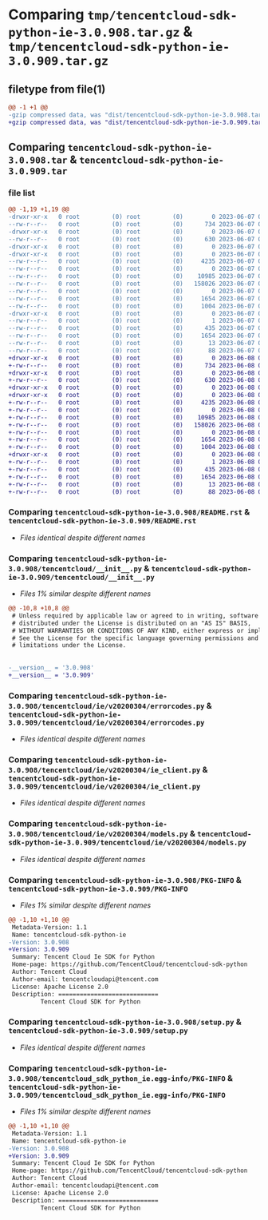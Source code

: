 # Comparing `tmp/tencentcloud-sdk-python-ie-3.0.908.tar.gz` & `tmp/tencentcloud-sdk-python-ie-3.0.909.tar.gz`

## filetype from file(1)

```diff
@@ -1 +1 @@
-gzip compressed data, was "dist/tencentcloud-sdk-python-ie-3.0.908.tar", last modified: Wed Jun  7 00:26:07 2023, max compression
+gzip compressed data, was "dist/tencentcloud-sdk-python-ie-3.0.909.tar", last modified: Thu Jun  8 00:26:57 2023, max compression
```

## Comparing `tencentcloud-sdk-python-ie-3.0.908.tar` & `tencentcloud-sdk-python-ie-3.0.909.tar`

### file list

```diff
@@ -1,19 +1,19 @@
-drwxr-xr-x   0 root         (0) root         (0)        0 2023-06-07 00:26:07.000000 tencentcloud-sdk-python-ie-3.0.908/
--rw-r--r--   0 root         (0) root         (0)      734 2023-06-07 00:26:07.000000 tencentcloud-sdk-python-ie-3.0.908/README.rst
-drwxr-xr-x   0 root         (0) root         (0)        0 2023-06-07 00:26:07.000000 tencentcloud-sdk-python-ie-3.0.908/tencentcloud/
--rw-r--r--   0 root         (0) root         (0)      630 2023-06-07 00:26:07.000000 tencentcloud-sdk-python-ie-3.0.908/tencentcloud/__init__.py
-drwxr-xr-x   0 root         (0) root         (0)        0 2023-06-07 00:26:07.000000 tencentcloud-sdk-python-ie-3.0.908/tencentcloud/ie/
-drwxr-xr-x   0 root         (0) root         (0)        0 2023-06-07 00:26:07.000000 tencentcloud-sdk-python-ie-3.0.908/tencentcloud/ie/v20200304/
--rw-r--r--   0 root         (0) root         (0)     4235 2023-06-07 00:26:07.000000 tencentcloud-sdk-python-ie-3.0.908/tencentcloud/ie/v20200304/errorcodes.py
--rw-r--r--   0 root         (0) root         (0)        0 2023-06-07 00:26:07.000000 tencentcloud-sdk-python-ie-3.0.908/tencentcloud/ie/v20200304/__init__.py
--rw-r--r--   0 root         (0) root         (0)    10985 2023-06-07 00:26:07.000000 tencentcloud-sdk-python-ie-3.0.908/tencentcloud/ie/v20200304/ie_client.py
--rw-r--r--   0 root         (0) root         (0)   158026 2023-06-07 00:26:07.000000 tencentcloud-sdk-python-ie-3.0.908/tencentcloud/ie/v20200304/models.py
--rw-r--r--   0 root         (0) root         (0)        0 2023-06-07 00:26:07.000000 tencentcloud-sdk-python-ie-3.0.908/tencentcloud/ie/__init__.py
--rw-r--r--   0 root         (0) root         (0)     1654 2023-06-07 00:26:07.000000 tencentcloud-sdk-python-ie-3.0.908/PKG-INFO
--rw-r--r--   0 root         (0) root         (0)     1004 2023-06-07 00:26:07.000000 tencentcloud-sdk-python-ie-3.0.908/setup.py
-drwxr-xr-x   0 root         (0) root         (0)        0 2023-06-07 00:26:07.000000 tencentcloud-sdk-python-ie-3.0.908/tencentcloud_sdk_python_ie.egg-info/
--rw-r--r--   0 root         (0) root         (0)        1 2023-06-07 00:26:07.000000 tencentcloud-sdk-python-ie-3.0.908/tencentcloud_sdk_python_ie.egg-info/dependency_links.txt
--rw-r--r--   0 root         (0) root         (0)      435 2023-06-07 00:26:07.000000 tencentcloud-sdk-python-ie-3.0.908/tencentcloud_sdk_python_ie.egg-info/SOURCES.txt
--rw-r--r--   0 root         (0) root         (0)     1654 2023-06-07 00:26:07.000000 tencentcloud-sdk-python-ie-3.0.908/tencentcloud_sdk_python_ie.egg-info/PKG-INFO
--rw-r--r--   0 root         (0) root         (0)       13 2023-06-07 00:26:07.000000 tencentcloud-sdk-python-ie-3.0.908/tencentcloud_sdk_python_ie.egg-info/top_level.txt
--rw-r--r--   0 root         (0) root         (0)       88 2023-06-07 00:26:07.000000 tencentcloud-sdk-python-ie-3.0.908/setup.cfg
+drwxr-xr-x   0 root         (0) root         (0)        0 2023-06-08 00:26:57.000000 tencentcloud-sdk-python-ie-3.0.909/
+-rw-r--r--   0 root         (0) root         (0)      734 2023-06-08 00:26:57.000000 tencentcloud-sdk-python-ie-3.0.909/README.rst
+drwxr-xr-x   0 root         (0) root         (0)        0 2023-06-08 00:26:57.000000 tencentcloud-sdk-python-ie-3.0.909/tencentcloud/
+-rw-r--r--   0 root         (0) root         (0)      630 2023-06-08 00:26:57.000000 tencentcloud-sdk-python-ie-3.0.909/tencentcloud/__init__.py
+drwxr-xr-x   0 root         (0) root         (0)        0 2023-06-08 00:26:57.000000 tencentcloud-sdk-python-ie-3.0.909/tencentcloud/ie/
+drwxr-xr-x   0 root         (0) root         (0)        0 2023-06-08 00:26:57.000000 tencentcloud-sdk-python-ie-3.0.909/tencentcloud/ie/v20200304/
+-rw-r--r--   0 root         (0) root         (0)     4235 2023-06-08 00:26:57.000000 tencentcloud-sdk-python-ie-3.0.909/tencentcloud/ie/v20200304/errorcodes.py
+-rw-r--r--   0 root         (0) root         (0)        0 2023-06-08 00:26:57.000000 tencentcloud-sdk-python-ie-3.0.909/tencentcloud/ie/v20200304/__init__.py
+-rw-r--r--   0 root         (0) root         (0)    10985 2023-06-08 00:26:57.000000 tencentcloud-sdk-python-ie-3.0.909/tencentcloud/ie/v20200304/ie_client.py
+-rw-r--r--   0 root         (0) root         (0)   158026 2023-06-08 00:26:57.000000 tencentcloud-sdk-python-ie-3.0.909/tencentcloud/ie/v20200304/models.py
+-rw-r--r--   0 root         (0) root         (0)        0 2023-06-08 00:26:57.000000 tencentcloud-sdk-python-ie-3.0.909/tencentcloud/ie/__init__.py
+-rw-r--r--   0 root         (0) root         (0)     1654 2023-06-08 00:26:57.000000 tencentcloud-sdk-python-ie-3.0.909/PKG-INFO
+-rw-r--r--   0 root         (0) root         (0)     1004 2023-06-08 00:26:57.000000 tencentcloud-sdk-python-ie-3.0.909/setup.py
+drwxr-xr-x   0 root         (0) root         (0)        0 2023-06-08 00:26:57.000000 tencentcloud-sdk-python-ie-3.0.909/tencentcloud_sdk_python_ie.egg-info/
+-rw-r--r--   0 root         (0) root         (0)        1 2023-06-08 00:26:57.000000 tencentcloud-sdk-python-ie-3.0.909/tencentcloud_sdk_python_ie.egg-info/dependency_links.txt
+-rw-r--r--   0 root         (0) root         (0)      435 2023-06-08 00:26:57.000000 tencentcloud-sdk-python-ie-3.0.909/tencentcloud_sdk_python_ie.egg-info/SOURCES.txt
+-rw-r--r--   0 root         (0) root         (0)     1654 2023-06-08 00:26:57.000000 tencentcloud-sdk-python-ie-3.0.909/tencentcloud_sdk_python_ie.egg-info/PKG-INFO
+-rw-r--r--   0 root         (0) root         (0)       13 2023-06-08 00:26:57.000000 tencentcloud-sdk-python-ie-3.0.909/tencentcloud_sdk_python_ie.egg-info/top_level.txt
+-rw-r--r--   0 root         (0) root         (0)       88 2023-06-08 00:26:57.000000 tencentcloud-sdk-python-ie-3.0.909/setup.cfg
```

### Comparing `tencentcloud-sdk-python-ie-3.0.908/README.rst` & `tencentcloud-sdk-python-ie-3.0.909/README.rst`

 * *Files identical despite different names*

### Comparing `tencentcloud-sdk-python-ie-3.0.908/tencentcloud/__init__.py` & `tencentcloud-sdk-python-ie-3.0.909/tencentcloud/__init__.py`

 * *Files 1% similar despite different names*

```diff
@@ -10,8 +10,8 @@
 # Unless required by applicable law or agreed to in writing, software
 # distributed under the License is distributed on an "AS IS" BASIS,
 # WITHOUT WARRANTIES OR CONDITIONS OF ANY KIND, either express or implied.
 # See the License for the specific language governing permissions and
 # limitations under the License.
 
 
-__version__ = '3.0.908'
+__version__ = '3.0.909'
```

### Comparing `tencentcloud-sdk-python-ie-3.0.908/tencentcloud/ie/v20200304/errorcodes.py` & `tencentcloud-sdk-python-ie-3.0.909/tencentcloud/ie/v20200304/errorcodes.py`

 * *Files identical despite different names*

### Comparing `tencentcloud-sdk-python-ie-3.0.908/tencentcloud/ie/v20200304/ie_client.py` & `tencentcloud-sdk-python-ie-3.0.909/tencentcloud/ie/v20200304/ie_client.py`

 * *Files identical despite different names*

### Comparing `tencentcloud-sdk-python-ie-3.0.908/tencentcloud/ie/v20200304/models.py` & `tencentcloud-sdk-python-ie-3.0.909/tencentcloud/ie/v20200304/models.py`

 * *Files identical despite different names*

### Comparing `tencentcloud-sdk-python-ie-3.0.908/PKG-INFO` & `tencentcloud-sdk-python-ie-3.0.909/PKG-INFO`

 * *Files 1% similar despite different names*

```diff
@@ -1,10 +1,10 @@
 Metadata-Version: 1.1
 Name: tencentcloud-sdk-python-ie
-Version: 3.0.908
+Version: 3.0.909
 Summary: Tencent Cloud Ie SDK for Python
 Home-page: https://github.com/TencentCloud/tencentcloud-sdk-python
 Author: Tencent Cloud
 Author-email: tencentcloudapi@tencent.com
 License: Apache License 2.0
 Description: ============================
         Tencent Cloud SDK for Python
```

### Comparing `tencentcloud-sdk-python-ie-3.0.908/setup.py` & `tencentcloud-sdk-python-ie-3.0.909/setup.py`

 * *Files identical despite different names*

### Comparing `tencentcloud-sdk-python-ie-3.0.908/tencentcloud_sdk_python_ie.egg-info/PKG-INFO` & `tencentcloud-sdk-python-ie-3.0.909/tencentcloud_sdk_python_ie.egg-info/PKG-INFO`

 * *Files 1% similar despite different names*

```diff
@@ -1,10 +1,10 @@
 Metadata-Version: 1.1
 Name: tencentcloud-sdk-python-ie
-Version: 3.0.908
+Version: 3.0.909
 Summary: Tencent Cloud Ie SDK for Python
 Home-page: https://github.com/TencentCloud/tencentcloud-sdk-python
 Author: Tencent Cloud
 Author-email: tencentcloudapi@tencent.com
 License: Apache License 2.0
 Description: ============================
         Tencent Cloud SDK for Python
```

